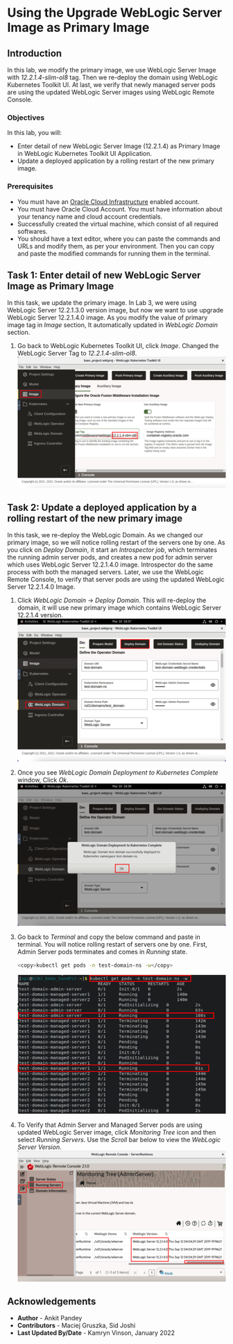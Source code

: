 # Using the Upgrade WebLogic Server Image as Primary Image 

## Introduction

In this lab, we modify the primary image, we use WebLogic Server Image with *12.2.1.4-slim-ol8* tag. Then we re-deploy the domain using WebLogic Kubernetes Toolkit UI. At last, we verify that newly managed server pods are using the updated WebLogic Server images using WebLogic Remote Console.

### Objectives

In this lab, you will:

* Enter detail of new WebLogic Server Image (12.2.1.4) as Primary Image in WebLogic Kubernetes Toolkit UI Application.
* Update a deployed application by a rolling restart of the new  primary image.

### Prerequisites

* You must have an [Oracle Cloud Infrastructure](https://cloud.oracle.com/en_US/cloud-infrastructure) enabled account.
* You must have Oracle Cloud Account. You must have information about your tenancy name and cloud account credentials.
* Successfully created the virtual machine, which consist of all required softwares.
* You should have a text editor, where you can paste the commands and URLs and modify them, as per your environment. Then you can copy and paste the modified commands for running them in the terminal.


## Task 1: Enter detail of new WebLogic Server Image as Primary Image

In this task, we update the primary image. In Lab 3, we were using WebLogic Server 12.2.1.3.0 version image, but now we want to use upgrade WebLogic Server 12.2.1.4.0 image. As you modify the value of primary image tag in *Image* section, It automatically updated in *WebLogic Domain* section.

1. Go back to WebLogic Kubernetes Toolkit UI, click *Image*. Changed the WebLogic Server Tag to *12.2.1.4-slim-ol8*.
    ![Update Primary Image Tag](images/UpdateprimaryImageTag.png)

## Task 2: Update a deployed application by a rolling restart of the new  primary image

In this task, we re-deploy the WebLogic Domain. As we changed our primary image, so we will notice rolling restart of the servers one by one. As you click on *Deploy Domain*, it start an *Introspector job*, which terminates the running admin server pods, and creates a new pod for admin server which uses WebLogic Server 12.2.1.4.0 image. Introspector do the same process with both the managed servers. Later, we use the WebLogic Remote Console, to verify that server pods are using the updated WebLogic Server 12.2.1.4.0 Image.

1. Click *WebLogic Domain* -> *Deploy Domain*. This will re-deploy the domain, it will use new primary image which contains WebLogic Server 12.2.1.4 version.
    ![Redeploy Domain](images/RedeployDomain.png)

2. Once you see *WebLogic Domain Deployment to Kubernetes Complete* window, Click *Ok*.
    ![Deployment Complete](images/DeploymentComplete.png)

3. Go back to *Terminal* and copy the below command and paste in terminal. You will notice rolling restart of servers one by one. First, Admin Server pods terminates and comes in *Running* state.
    ```bash
    <copy>kubectl get pods -n test-domain-ns -w</copy>
    ```
    ![View Pods](images/ViewPods.png)

4. To Verify that Admin Server and Managed Server pods are using updated WebLogic Server image, click *Monitoring Tree* icon and then select *Running Servers*. Use the *Scroll* bar below to view the *WebLogic Server Version*.
    ![WebLogic Version](images/WebLogicVersion.png)
## Acknowledgements

* **Author** -  Ankit Pandey
* **Contributors** - Maciej Gruszka, Sid Joshi
* **Last Updated By/Date** - Kamryn Vinson, January 2022